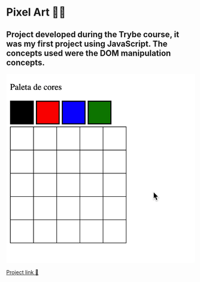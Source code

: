 <h1>Pixel Art 🧑‍🎨</h1>

<h2>
Project developed during the Trybe course, it was my first project using JavaScript.
The concepts used were the DOM manipulation concepts.</h2>

<img src="art-with-pixels.gif">


<a href="https://tfeliperibeiro.github.io/pixels-art/">Project link 🔗</a>
